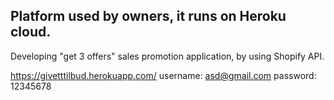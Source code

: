 ## Platform used by owners, it runs on Heroku cloud.

Developing "get 3 offers" sales promotion application, by using Shopify API.

https://givetttilbud.herokuapp.com/
username: asd@gmail.com
password: 12345678
